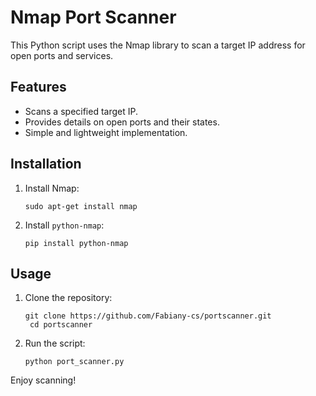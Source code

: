 <!DOCTYPE html>
<html lang="en">
<head>
    <meta charset="UTF-8">
    <meta name="viewport" content="width=device-width, initial-scale=1.0">
</head>
<body>
    <h1>Nmap Port Scanner</h1>
    <p>This Python script uses the Nmap library to scan a target IP address for open ports and services.</p>
    <h2>Features</h2>
    <ul>
        <li>Scans a specified target IP.</li>
        <li>Provides details on open ports and their states.</li>
        <li>Simple and lightweight implementation.</li>
    </ul>
    <h2>Installation</h2>
    <ol>
        <li>Install Nmap:
            <pre><code>sudo apt-get install nmap</code></pre>
        </li>
        <li>Install <code>python-nmap</code>:
            <pre><code>pip install python-nmap</code></pre>
        </li>
    </ol>
    <h2>Usage</h2>
    <ol>
        <li>Clone the repository:
            <pre><code>git clone https://github.com/Fabiany-cs/portscanner.git<br> cd portscanner</code></pre>
        </li>
        <li>Run the script:
            <pre><code>python port_scanner.py</code></pre>
        </li>
    </ol>
    <p>Enjoy scanning!</p>
</body>
</html>
